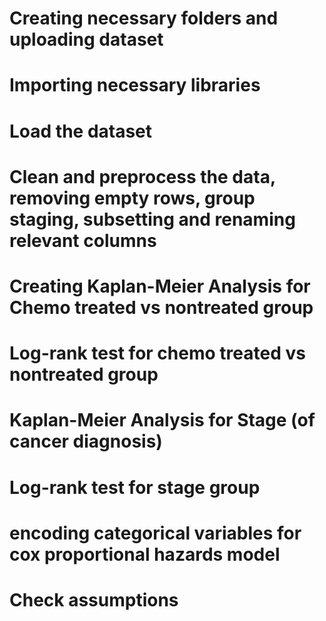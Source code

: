 # Creating necessary folders and uploading dataset
# Importing necessary libraries
# Load the dataset 
# Clean and preprocess the data, removing empty rows, group staging, subsetting and renaming relevant columns
# Creating Kaplan-Meier Analysis for Chemo treated vs nontreated group
# Log-rank test for chemo treated vs nontreated group
# Kaplan-Meier Analysis for Stage (of cancer diagnosis)
# Log-rank test for stage group
# encoding categorical variables for cox proportional hazards model
# Check assumptions
